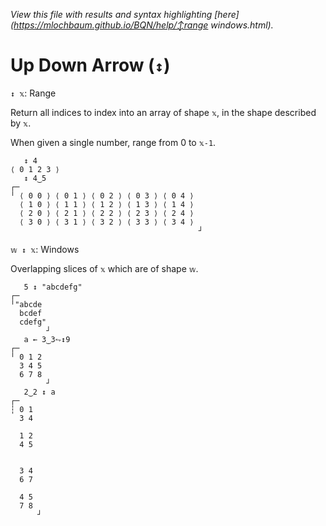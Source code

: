 *View this file with results and syntax highlighting [here](https://mlochbaum.github.io/BQN/help/↕range windows.html).*

# Up Down Arrow (`↕`)

`↕ 𝕩`: Range  

Return all indices to index into an array of shape `𝕩`, in the shape described by `𝕩`.

When given a single number, range from 0 to `𝕩-1`.

       ↕ 4
    ⟨ 0 1 2 3 ⟩
       ↕ 4‿5
    ┌─                                         
    ╵ ⟨ 0 0 ⟩ ⟨ 0 1 ⟩ ⟨ 0 2 ⟩ ⟨ 0 3 ⟩ ⟨ 0 4 ⟩  
      ⟨ 1 0 ⟩ ⟨ 1 1 ⟩ ⟨ 1 2 ⟩ ⟨ 1 3 ⟩ ⟨ 1 4 ⟩  
      ⟨ 2 0 ⟩ ⟨ 2 1 ⟩ ⟨ 2 2 ⟩ ⟨ 2 3 ⟩ ⟨ 2 4 ⟩  
      ⟨ 3 0 ⟩ ⟨ 3 1 ⟩ ⟨ 3 2 ⟩ ⟨ 3 3 ⟩ ⟨ 3 4 ⟩  
                                              ┘


`𝕨 ↕ 𝕩`: Windows

Overlapping slices of `𝕩` which are of shape `𝕨`.

       5 ↕ "abcdefg"
    ┌─       
    ╵"abcde  
      bcdef  
      cdefg" 
            ┘
       a ← 3‿3⥊↕9
    ┌─       
    ╵ 0 1 2  
      3 4 5  
      6 7 8  
            ┘
       2‿2 ↕ a
    ┌─     
    ┆ 0 1  
      3 4  
           
      1 2  
      4 5  
           
           
      3 4  
      6 7  
           
      4 5  
      7 8  
          ┘

